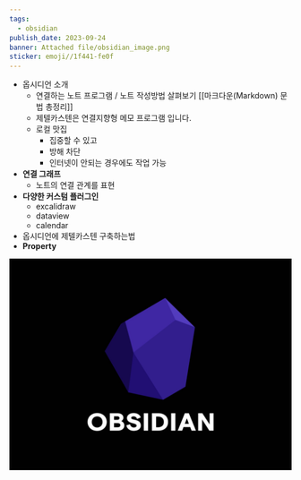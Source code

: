 ```yaml
---
tags:
  - obsidian
publish_date: 2023-09-24
banner: Attached file/obsidian_image.png
sticker: emoji//1f441-fe0f
---
```


- 옵시디언 소개
	- 연결하는 노트 프로그램 / 노트 작성방법 살펴보기 [[마크다운(Markdown) 문법 총정리]]
	- 제텔카스텐은 연결지향형 메모 프로그램 입니다.
	- 로컬 맛집
		- 집중할 수 있고
		- 방해 차단
		- 인터넷이 안되는 경우에도 작업 가능
- **연결 그래프**
	- 노트의 연결 관계를 표현
- **다양한 커스텀 플러그인**
	- excalidraw
	- dataview
	- calendar
- 옵시디언에 제텔카스텐 구축하는법
- **Property**

![obsidian_image](../Attached%20file/obsidian_image.png)